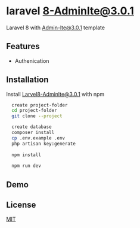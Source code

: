 # laravel 8-Adminlte@3.0.1
Laravel 8 with Admin-lte@3.0.1 template 

## Features

- Authenication
  
## Installation 

Install Larvel8-Adminlte@3.0.1 with npm

```bash 
  create project-folder
  cd project-folder
  git clone --project

  create database
  composer install
  cp .env.example .env
  php artisan key:generate
  
  npm install
  
  npm run dev

```
    
## Demo

## License

[MIT](https://choosealicense.com/licenses/mit/)

  


